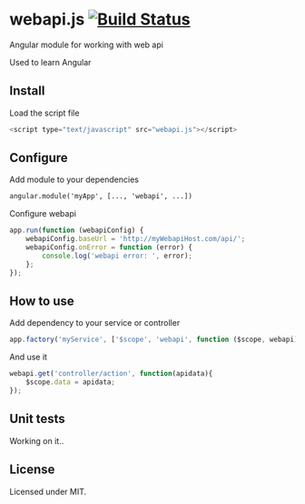 # webapi.js [![Build Status](https://travis-ci.org/jabiel/webapi.js.svg)](https://travis-ci.org/jabiel/webapi.js)

Angular module for working with web api

Used to learn Angular 

## Install
Load the script file

```javascript
<script type="text/javascript" src="webapi.js"></script>
```

## Configure
Add module to your dependencies
```html
angular.module('myApp', [..., 'webapi', ...])
```

Configure webapi

```javascript
app.run(function (webapiConfig) {
	webapiConfig.baseUrl = 'http://myWebapiHost.com/api/';
	webapiConfig.onError = function (error) {
		console.log('webapi error: ', error);
	};
});
```

## How to use

Add dependency to your service or controller

```javascript
app.factory('myService', ['$scope', 'webapi', function ($scope, webapi) {
```

And use it

```javascript
webapi.get('controller/action', function(apidata){
	$scope.data = apidata;
});
```



## Unit tests
Working on it..


## License

Licensed under MIT.